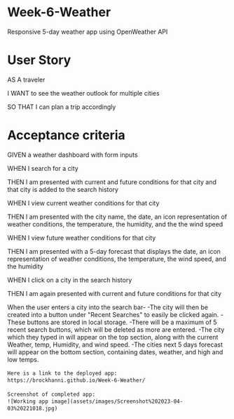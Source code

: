 # Week-6-Weather
Responsive 5-day weather app using OpenWeather API


# User Story

AS A traveler

I WANT to see the weather outlook for multiple cities

SO THAT I can plan a trip accordingly


# Acceptance criteria

GIVEN a weather dashboard with form inputs

WHEN I search for a city

THEN I am presented with current and future conditions for that city and that city is added to the search history

WHEN I view current weather conditions for that city

THEN I am presented with the city name, the date, an icon representation of weather conditions, the temperature, the humidity, and the the wind speed

WHEN I view future weather conditions for that city

THEN I am presented with a 5-day forecast that displays the date, an icon representation of weather conditions, the temperature, the wind speed, and the humidity

WHEN I click on a city in the search history

THEN I am again presented with current and future conditions for that city



When the user enters a city into the search bar-
    -The city will then be created into a button under "Recent Searches" to easily be clicked again.
        -These buttons are stored in local storage.
        -There will be a maximum of 5 recent search buttons, which will be deleted as more are entered.
    -The city which they typed in will appear on the top section, along with the current Weather, temp, Humidity, and wind speed.
    -The cities next 5 days forecast will appear on the bottom section, containing dates, weather, and high and low temps.

    Here is a link to the deployed app:
    https://brockhanni.github.io/Week-6-Weather/

    Screenshot of completed app:
    ![Working app image](assets/images/Screenshot%202023-04-03%20221018.jpg)

